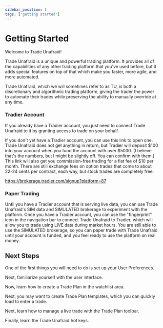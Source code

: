 ```yaml
---
sidebar_position: 1
tags: ["getting started"]
---
```

# Getting Started
Welcome to Trade Unafraid!

Trade Unafraid is a unique and powerful trading platform.  It provides all of the capabilities of any other trading platform that you've used before, but it adds special features on top of that which make you faster, more agile, and more automated.

Trade Unafraid, which we will sometimes refer to as TU, is both a discretionary and algorithmic trading platform, giving the trader the power to automate their trades while preserving the ability to manually override at any time.

### Tradier Account

If you already have a Tradier account, you just need to connect Trade Unafraid to it by granting access to trade on your behalf.

If you don't yet have a Tradier account, you can use this link to open one.  Trade Unafraid does not get anything in return, but Tradier will deposit $100 into your account when you fund the account with over $5000.  (I believe that's the numbers, but I might be slightly off.  You can confirm with them.)  This link will also get you commission-free trading for a flat fee of $10 per month.  There are still exchange fees on option trades that come to about 22-24 cents per contract, each way, but stock trades are completely free.

https://brokerage.tradier.com/signup?platform=87

### Paper Trading

Until you have a Tradier account that is serving live data, you can use Trade Unafraid's SIM data and SIMULATED brokerage to experiment with the platform.  Once you have a Tradier account, you can use the "fingerprint" icon in the navigation bar to connect Trade Unafraid to Tradier, which will allow you to trade using LIVE data during market hours.  You are still able to use the SIMULATED brokerage, so you can paper trade with Trade Unafraid until your account is funded, and you feel ready to use the platform on real money.

## Next Steps
One of the first things you will need to do is set up your User Preferences.

Next, familiarize yourself with the user interface.

Now, learn how to create a Trade Plan in the watchlist area.

Next, you may want to create Trade Plan templates, which you can quickly load to enter a trade.

Next, learn how to manage a live trade with the Trade Plan toolbar.

Finally, learn the Trade Unafraid hot keys.